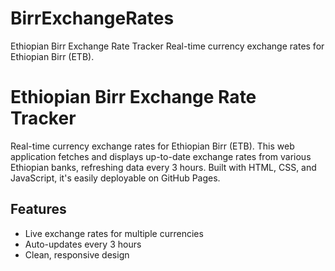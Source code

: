 # BirrExchangeRates
Ethiopian Birr Exchange Rate Tracker Real-time currency exchange rates for Ethiopian Birr (ETB). 


# Ethiopian Birr Exchange Rate Tracker

Real-time currency exchange rates for Ethiopian Birr (ETB). This web application fetches and displays up-to-date exchange rates from various Ethiopian banks, refreshing data every 3 hours. Built with HTML, CSS, and JavaScript, it's easily deployable on GitHub Pages.

## Features

* Live exchange rates for multiple currencies
* Auto-updates every 3 hours
* Clean, responsive design
